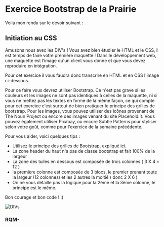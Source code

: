 # Exercice Bootstrap de la Prairie

Voila mon rendu sur le devoir suivant :

## Initiation au CSS
Amusons nous avec les DIV's !
Vous avez bien étudier le HTML et le CSS, il est temps de faire votre première maquette ! Dans le développement web, une maquette est l'image qu'un client vous donne et que vous devez reproduire en intégration.

Pour cet exercice il vous faudra donc transcrire en HTML et en CSS l'image ci-dessous.

Pour ce faire vous devrez utiliser Bootstrap. Ce n'est pas grave si les couleurs et les images ne sont pas identiques à celles de la maquette, ni si vous ne mettez pas les textes en forme de la même façon, ce qui compte pour cet exercice c'est surtout de bien pratiquer le principe des grilles de bootstrap. Pour les images, vous pouvez utiliser des icônes provenant de The Noun Project ou encore des images venant du site Placehold.it.  Vous pouvez également utiliser Pixabay, ou encore Subtle Patterns pour styliser selon votre goût, comme pour l'exercice de la semaine précédente.

Pour vous aider, voici quelques tips :

* Utilisez le principe des grilles de Bootstrap, expliqué ici.
* La zone header du haut n'a pas de classe bootstrap et fait 100% de la largeur
* La zone des tuiles en dessous est composée de trois colonnes ( 3 X 4 = 12 )
* la première colonne est composée de 3 blocs, le premier prenant toute la largeur (12 colonnes) et les 2 autres la moitié ( donc 2 X 6 )
* On ne vous détaille pas la logique pour la 2ème et la 3ème colonne, le principe est le même.

Bon courage et bon code ! :)


![DIVs](./img/exoDivs.jpg) 

### RQM-